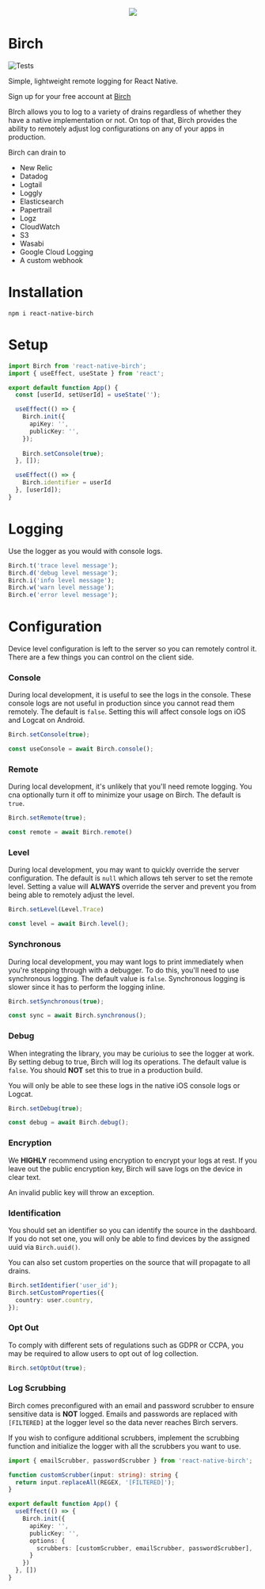<p align="center">
<img src="https://user-images.githubusercontent.com/381273/204187386-ec93e173-a6fa-40b1-8b74-c52a0c5048b3.png" />
</p>

# Birch
![Tests](https://github.com/gruffins/birch-rn/actions/workflows/ci.yml/badge.svg)

Simple, lightweight remote logging for React Native.

Sign up for your free account at [Birch](https://birch.ryanfung.com)

BIrch allows you to log to a variety of drains regardless of whether they have a native implementation or not. On top of that, Birch provides the ability to remotely adjust log configurations on any of your apps in production.

Birch can drain to
- New Relic
- Datadog
- Logtail
- Loggly
- Elasticsearch
- Papertrail
- Logz
- CloudWatch
- S3
- Wasabi
- Google Cloud Logging
- A custom webhook

# Installation

```
npm i react-native-birch
```

# Setup

```typescript
import Birch from 'react-native-birch';
import { useEffect, useState } from 'react';

export default function App() {
  const [userId, setUserId] = useState('');

  useEffect(() => {
    Birch.init({
      apiKey: '',
      publicKey: '',
    });
    
    Birch.setConsole(true);
  }, []);

  useEffect(() => {
    Birch.identifier = userId
  }, [userId]);
}
``` 

# Logging
Use the logger as you would with console logs.

```typescript
Birch.t('trace level message');
Birch.d('debug level message');
Birch.i('info level message');
Birch.w('warn level message');
Birch.e('error level message');
```

# Configuration
Device level configuration is left to the server so you can remotely control it. There are a few things you can control on the client side.

### Console
During local development, it is useful to see the logs in the console. These console logs are not useful in production since you cannot read them remotely. The default is `false`. Setting this will affect console logs on iOS and Logcat on Android.

```typescript
Birch.setConsole(true);
```

```typescript
const useConsole = await Birch.console();
```

### Remote
During local development, it's unlikely that you'll need remote logging. You cna optionally turn it off to minimize your usage on Birch. The default is `true`.

```typescript
Birch.setRemote(true);
```

```typescript
const remote = await Birch.remote()
```

### Level
During local development, you may want to quickly override the server configuration. The default is `null` which allows teh server to set the remote level. Setting a value will **ALWAYS** override the server and prevent you from being able to remotely adjust the level.

```typescript
Birch.setLevel(Level.Trace)
```

```typescript
const level = await Birch.level();
```

### Synchronous
During local development, you may want logs to print immediately when you're stepping through with a debugger. To do this, you'll need to use synchronous logging. The default value is `false`. Synchronous logging is slower since it has to perform the logging inline.

```typescript
Birch.setSynchronous(true);
```

```typescript
const sync = await Birch.synchronous();
```

### Debug
When integrating the library, you may be curioius to see the logger at work. By setting debug to true, Birch will log its operations. The default value is `false`. You should **NOT** set this to true in a production build.

You will only be able to see these logs in the native iOS console logs or Logcat.

```typescript
Birch.setDebug(true);
```

```typescript
const debug = await Birch.debug();
```

### Encryption

We **HIGHLY** recommend using encryption to encrypt your logs at rest. If you leave out the public encryption key, Birch will save logs on the device in clear text.

An invalid public key will throw an exception.

### Identification

You should set an identifier so you can identify the source in the dashboard. If you do not set one, you will only be able to find devices by the assigned uuid via `Birch.uuid()`.

You can also set custom properties on the source that will propagate to all drains.


```typescript
Birch.setIdentifier('user_id');
Birch.setCustomProperties({
  country: user.country,
});
```

### Opt Out

To comply with different sets of regulations such as GDPR or CCPA, you may be required to allow users to opt out of log collection.

```typescript
Birch.setOptOut(true);
```

### Log Scrubbing

Birch comes preconfigured with an email and password scrubber to ensure sensitive data is __NOT__ logged. Emails and passwords are replaced with `[FILTERED]` at the logger level so the data never reaches Birch servers.

If you wish to configure additional scrubbers, implement the scrubbing function and initialize the logger with all the scrubbers you want to use.

```typescript
import { emailScrubber, passwordScrubber } from 'react-native-birch';

function customScrubber(input: string): string {
  return input.replaceAll(REGEX, '[FILTERED]');
}

export default function App() {
  useEffect(() => {
    Birch.init({
      apiKey: '',
      publicKey: '',
      options: {
        scrubbers: [customScrubber, emailScrubber, passwordScrubber],
      }
    })
  }, [])
}
```
